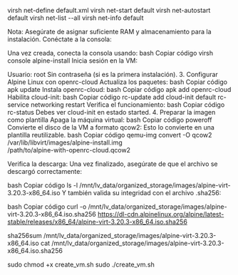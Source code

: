 


virsh net-define default.xml
virsh net-start default
virsh net-autostart default
virsh net-list --all
virsh net-info default



Nota: Asegúrate de asignar suficiente RAM y almacenamiento para la instalación.
Conéctate a la consola:

Una vez creada, conecta la consola usando:
bash
Copiar código
virsh console alpine-install
Inicia sesión en la VM:

Usuario: root
Sin contraseña (si es la primera instalación).
3. Configurar Alpine Linux con openrc-cloud
Actualiza los paquetes:
bash
Copiar código
apk update
Instala openrc-cloud:
bash
Copiar código
apk add openrc-cloud
Habilita cloud-init:
bash
Copiar código
rc-update add cloud-init default
rc-service networking restart
Verifica el funcionamiento:
bash
Copiar código
rc-status
Debes ver cloud-init en estado started.
4. Preparar la imagen como plantilla
Apaga la máquina virtual:
bash
Copiar código
poweroff
Convierte el disco de la VM a formato qcow2:
Esto lo convierte en una plantilla reutilizable.
bash
Copiar código
qemu-img convert -O qcow2 \
  /var/lib/libvirt/images/alpine-install.img \
  /path/to/alpine-with-openrc-cloud.qcow2


Verifica la descarga:
Una vez finalizado, asegúrate de que el archivo se descargó correctamente:

bash
Copiar código
ls -l /mnt/lv_data/organized_storage/images/alpine-virt-3.20.3-x86_64.iso
Y también valida su integridad con el archivo .sha256:

bash
Copiar código
curl -o /mnt/lv_data/organized_storage/images/alpine-virt-3.20.3-x86_64.iso.sha256 https://dl-cdn.alpinelinux.org/alpine/latest-stable/releases/x86_64/alpine-virt-3.20.3-x86_64.iso.sha256

sha256sum /mnt/lv_data/organized_storage/images/alpine-virt-3.20.3-x86_64.iso
cat /mnt/lv_data/organized_storage/images/alpine-virt-3.20.3-x86_64.iso.sha256


sudo chmod +x create_vm.sh
sudo ./create_vm.sh
